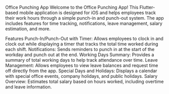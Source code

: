 Office Punching App
Welcome to the Office Punching App! This Flutter-based mobile application is designed for iOS and helps employees track their work hours through a simple punch-in and punch-out system. The app includes features for time tracking, notifications, leave management, salary estimation, and more.

Features
Punch-In/Punch-Out with Timer: Allows employees to clock in and clock out while displaying a timer that tracks the total time worked during each shift.
Notifications: Sends reminders to punch in at the start of the workday and punch out at the end.
Working Days Summary: Provides a summary of total working days to help track attendance over time.
Leave Management: Allows employees to view leave balances and request time off directly from the app.
Special Days and Holidays: Displays a calendar with special office events, company holidays, and public holidays.
Salary Overview: Estimates total salary based on hours worked, including overtime and leave information.
